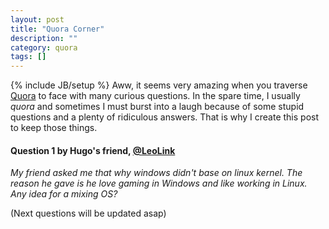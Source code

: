 ```yaml
---
layout: post
title: "Quora Corner"
description: ""
category: quora
tags: []
---
```

{% include JB/setup %}
Aww, it seems very amazing when you traverse [Quora](http://quora.com) to face with many curious questions. In the spare time, I usually *quora* and sometimes I must burst into a laugh because of some stupid questions and a plenty of ridiculous answers. That is why I create this post to keep those things.

#### Question 1 by Hugo's friend, [@LeoLink](http://mrleolink.github.io/) 
*My friend asked me that why windows didn't base on linux kernel. The reason he gave is he love gaming in Windows and like working in Linux. Any idea for a mixing OS?*

(Next questions will be updated asap)